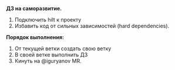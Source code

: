 **ДЗ на саморазвитие.**
1. Подключить hilt к проекту
2. Избавить код от сильных зависимостей (hard dependencies).

**Порядок выполнения:**
1. От текущей ветки создать свою ветку
2. В своей ветке выполнить ДЗ
3. Кинуть на @iguryanov MR.
